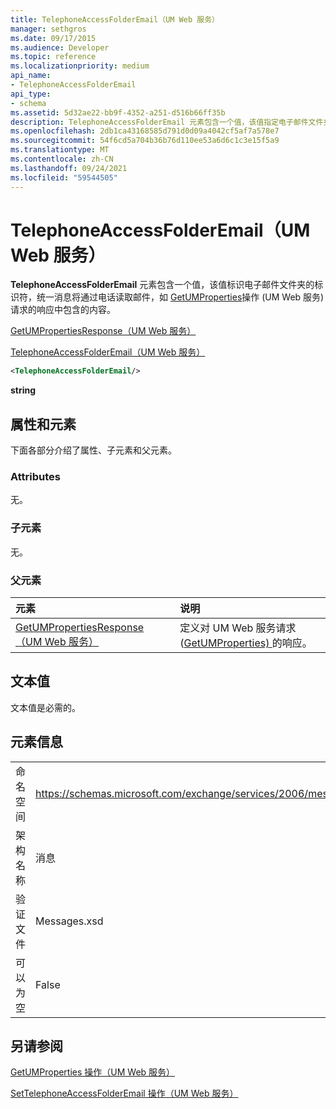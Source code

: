 ```yaml
---
title: TelephoneAccessFolderEmail（UM Web 服务）
manager: sethgros
ms.date: 09/17/2015
ms.audience: Developer
ms.topic: reference
ms.localizationpriority: medium
api_name:
- TelephoneAccessFolderEmail
api_type:
- schema
ms.assetid: 5d32ae22-bb9f-4352-a251-d516b66ff35b
description: TelephoneAccessFolderEmail 元素包含一个值，该值指定电子邮件文件夹的标识符，统一消息将通过电话读取邮件，如 GetUMProperties 操作 (UM Web 服务) 请求的响应中包含的内容。
ms.openlocfilehash: 2db1ca43168585d791d0d09a4042cf5af7a578e7
ms.sourcegitcommit: 54f6cd5a704b36b76d110ee53a6d6c1c3e15f5a9
ms.translationtype: MT
ms.contentlocale: zh-CN
ms.lasthandoff: 09/24/2021
ms.locfileid: "59544505"
---
```

# <a name="telephoneaccessfolderemail-um-web-service"></a>TelephoneAccessFolderEmail（UM Web 服务）

**TelephoneAccessFolderEmail** 元素包含一个值，该值标识电子邮件文件夹的标识符，统一消息将通过电话读取邮件，如 [GetUMProperties](getumproperties-operation-um-web-service.md)操作 (UM Web 服务) 请求的响应中包含的内容。 
  
[GetUMPropertiesResponse（UM Web 服务）](getumpropertiesresponse-um-web-service.md)
  
[TelephoneAccessFolderEmail（UM Web 服务）](telephoneaccessfolderemail-um-web-service.md)
  
```xml
<TelephoneAccessFolderEmail/>
```

 **string**
## <a name="attributes-and-elements"></a>属性和元素

下面各部分介绍了属性、子元素和父元素。
  
### <a name="attributes"></a>Attributes

无。
  
### <a name="child-elements"></a>子元素

无。
  
### <a name="parent-elements"></a>父元素

|**元素**|**说明**|
|:-----|:-----|
|[GetUMPropertiesResponse（UM Web 服务）](getumpropertiesresponse-um-web-service.md) <br/> |定义对 UM Web 服务请求 ([GetUMProperties) ](getumproperties-operation-um-web-service.md) 的响应。  <br/> |
   
## <a name="text-value"></a>文本值

文本值是必需的。
  
## <a name="element-information"></a>元素信息

|||
|:-----|:-----|
|命名空间  <br/> |https://schemas.microsoft.com/exchange/services/2006/messages  <br/> |
|架构名称  <br/> |消息  <br/> |
|验证文件  <br/> |Messages.xsd  <br/> |
|可以为空  <br/> |False  <br/> |
   
## <a name="see-also"></a>另请参阅



[GetUMProperties 操作（UM Web 服务）](getumproperties-operation-um-web-service.md)
  
[SetTelephoneAccessFolderEmail 操作（UM Web 服务）](settelephoneaccessfolderemail-operation-um-web-service.md)

